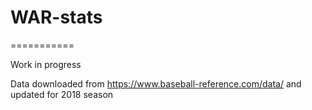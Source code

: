 # WAR-stats
===========

Work in progress

Data downloaded from https://www.baseball-reference.com/data/ and updated for 2018 season
